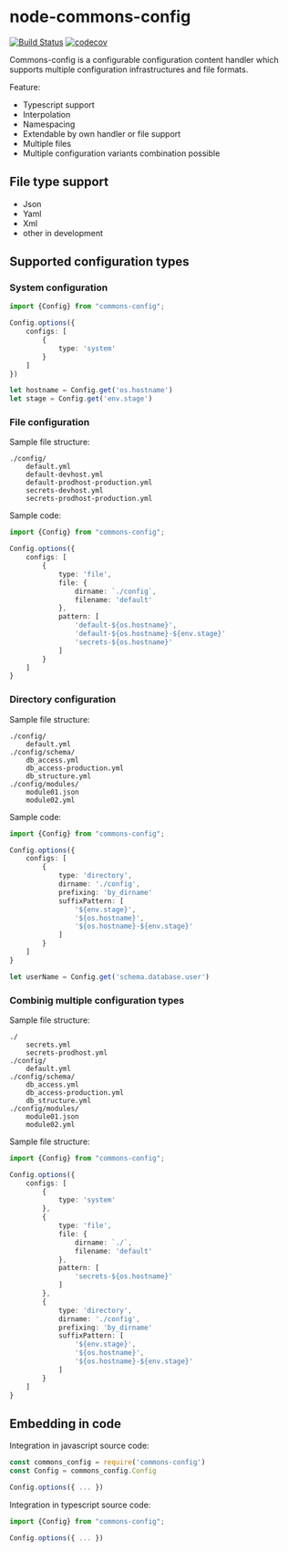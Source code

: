 
# node-commons-config

[![Build Status](https://travis-ci.org/thinkbaer/node-commons-config.svg?branch=master)](https://travis-ci.org/thinkbaer/node-commons-config)
[![codecov](https://codecov.io/gh/thinkbaer/node-commons-config/branch/master/graph/badge.svg)](https://codecov.io/gh/thinkbaer/node-commons-config)


Commons-config is a configurable configuration content handler which supports
multiple configuration infrastructures and file formats.

Feature:

* Typescript support
* Interpolation
* Namespacing
* Extendable by own handler or file support
* Multiple files
* Multiple configuration variants combination possible


## File type support

* Json
* Yaml
* Xml
* other in development

## Supported configuration types

### System configuration

```ts
import {Config} from "commons-config";

Config.options({
    configs: [
        {
            type: 'system'
        }
    ]
})

let hostname = Config.get('os.hostname')
let stage = Config.get('env.stage')
```


### File configuration

Sample file structure:

```
./config/
    default.yml
    default-devhost.yml
    default-prodhost-production.yml
    secrets-devhost.yml
    secrets-prodhost-production.yml
```

Sample code:

```ts
import {Config} from "commons-config";

Config.options({
    configs: [
        {
            type: 'file',
            file: {
                dirname: `./config`,
                filename: 'default'
            },
            pattern: [
                'default-${os.hostname}',
                'default-${os.hostname}-${env.stage}'
                'secrets-${os.hostname}'
            ]
        }
    ]
}
```

### Directory configuration

Sample file structure:

```
./config/
    default.yml
./config/schema/
    db_access.yml
    db_access-production.yml
    db_structure.yml
./config/modules/
    module01.json
    module02.yml

```


Sample code:

```ts
import {Config} from "commons-config";

Config.options({
    configs: [
        {
            type: 'directory',
            dirname: './config',
            prefixing: 'by_dirname'
            suffixPattern: [
                '${env.stage}',
                '${os.hostname}',
                '${os.hostname}-${env.stage}'
            ]
        }
    ]
}

let userName = Config.get('schema.database.user')
```

### Combinig multiple configuration types

Sample file structure:

```
./
    secrets.yml
    secrets-prodhost.yml
./config/
    default.yml
./config/schema/
    db_access.yml
    db_access-production.yml
    db_structure.yml
./config/modules/
    module01.json
    module02.yml

```


Sample file structure:

```ts
import {Config} from "commons-config";

Config.options({
    configs: [
        {
            type: 'system'
        },
        {
            type: 'file',
            file: {
                dirname: `./`,
                filename: 'default'
            },
            pattern: [
                'secrets-${os.hostname}'
            ]
        },
        {
            type: 'directory',
            dirname: './config',
            prefixing: 'by_dirname'
            suffixPattern: [
                '${env.stage}',
                '${os.hostname}',
                '${os.hostname}-${env.stage}'
            ]
        }
    ]
}

```



## Embedding in code

Integration in javascript source code:

```js
const commons_config = require('commons-config')
const Config = commons_config.Config

Config.options({ ... })
```

Integration in typescript source code:

```js
import {Config} from "commons-config";

Config.options({ ... })
```




